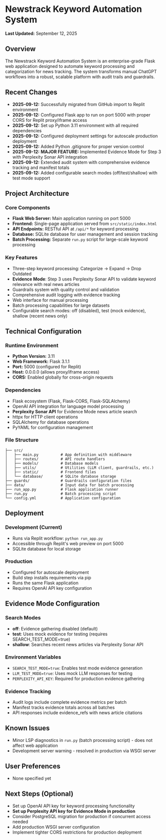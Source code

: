 # Newstrack Keyword Automation System

**Last Updated:** September 12, 2025

## Overview

The Newstrack Keyword Automation System is an enterprise-grade Flask web application designed to automate keyword processing and categorization for news tracking. The system transforms manual ChatGPT workflows into a robust, scalable platform with audit trails and guardrails.

## Recent Changes
- **2025-09-12:** Successfully migrated from GitHub import to Replit environment
- **2025-09-12:** Configured Flask app to run on port 5000 with proper CORS for Replit proxy/iframe access
- **2025-09-12:** Set up Python 3.11 environment with all required dependencies
- **2025-09-12:** Configured deployment settings for autoscale production deployment
- **2025-09-12:** Added Python .gitignore for proper version control
- **2025-09-12:** **MAJOR FEATURE:** Implemented Evidence Mode for Step 3 with Perplexity Sonar API integration
- **2025-09-12:** Extended audit system with comprehensive evidence tracking and manifest totals
- **2025-09-12:** Added configurable search modes (off/test/shallow) with test mode support

## Project Architecture

### Core Components
- **Flask Web Server:** Main application running on port 5000
- **Frontend:** Single-page application served from `src/static/index.html`
- **API Endpoints:** RESTful API at `/api/*` for keyword processing
- **Database:** SQLite database for user management and session tracking
- **Batch Processing:** Separate `run.py` script for large-scale keyword processing

### Key Features
- Three-step keyword processing: Categorize → Expand → Drop Outdated
- **Evidence Mode**: Step 3 uses Perplexity Sonar API to validate keyword relevance with real news articles
- Guardrails system with quality control and validation
- Comprehensive audit logging with evidence tracking
- Web interface for manual processing
- Batch processing capabilities for large datasets
- Configurable search modes: off (disabled), test (mock evidence), shallow (recent news only)

## Technical Configuration

### Runtime Environment
- **Python Version:** 3.11
- **Web Framework:** Flask 3.1.1
- **Port:** 5000 (configured for Replit)
- **Host:** 0.0.0.0 (allows proxy/iframe access)
- **CORS:** Enabled globally for cross-origin requests

### Dependencies
- Flask ecosystem (Flask, Flask-CORS, Flask-SQLAlchemy)
- OpenAI API integration for language model processing
- **Perplexity Sonar API** for Evidence Mode news article search
- httpx for HTTP client operations
- SQLAlchemy for database operations
- PyYAML for configuration management

### File Structure
```
├── src/
│   ├── main.py          # App definition with middleware
│   ├── routes/          # API route handlers
│   ├── models/          # Database models
│   ├── utils/           # Utilities (LLM client, guardrails, etc.)
│   ├── static/          # Frontend files
│   └── database/        # SQLite database storage
├── guards/              # Guardrails configuration files
├── data/                # Input data for batch processing
├── run_app.py           # Flask application runner
├── run.py               # Batch processing script
└── config.yml           # Application configuration
```

## Deployment

### Development (Current)
- Runs via Replit workflow: `python run_app.py`
- Accessible through Replit's web preview on port 5000
- SQLite database for local storage

### Production
- Configured for autoscale deployment
- Build step installs requirements via pip
- Runs the same Flask application
- Requires OpenAI API key configuration

## Evidence Mode Configuration

### Search Modes
- **off**: Evidence gathering disabled (default)
- **test**: Uses mock evidence for testing (requires SEARCH_TEST_MODE=true)
- **shallow**: Searches recent news articles via Perplexity Sonar API

### Environment Variables
- `SEARCH_TEST_MODE=true`: Enables test mode evidence generation
- `LLM_TEST_MODE=true`: Uses mock LLM responses for testing
- `PERPLEXITY_API_KEY`: Required for production evidence gathering

### Evidence Tracking
- Audit logs include complete evidence metrics per batch
- Manifest tracks evidence totals across all batches
- API responses include evidence_refs with news article citations

## Known Issues
- Minor LSP diagnostics in `run.py` (batch processing script) - does not affect web application
- Development server warning - resolved in production via WSGI server

## User Preferences
- None specified yet

## Next Steps (Optional)
- Set up OpenAI API key for keyword processing functionality
- **Set up Perplexity API key for Evidence Mode in production**
- Consider PostgreSQL migration for production if concurrent access needed
- Add production WSGI server configuration
- Implement tighter CORS restrictions for production deployment